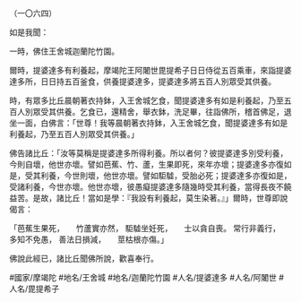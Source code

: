 （一〇六四）

如是我聞：

一時，佛住王舍城迦蘭陀竹園。

爾時，提婆達多有利養起，摩竭陀王阿闍世毘提希子日日侍從五百乘車，來詣提婆達多所，日日持五百釜食，供養提婆達多，提婆達多將五百人別眾受其供養。

時，有眾多比丘晨朝著衣持鉢，入王舍城乞食，聞提婆達多有如是利養起，乃至五百人別眾受其供養。乞食已，還精舍，舉衣鉢，洗足畢，往詣佛所，稽首佛足，退坐一面，白佛言：「世尊！我等晨朝著衣持鉢，入王舍城乞食，聞提婆達多有如是利養起，乃至五百人別眾受其供養。」

佛告諸比丘：「汝等莫稱是提婆達多所得利養。所以者何？彼提婆達多別受利養，今則自壞，他世亦壞。譬如芭蕉、竹、蘆，生果即死，來年亦壞；提婆達多亦復如是，受其利養，今世則壞，他世亦壞。譬如駏驉，受胎必死；提婆達多亦復如是，受諸利養，今世亦壞。他世亦壞，彼愚癡提婆達多隨幾時受其利養，當得長夜不饒益苦。是故，諸比丘！當如是學：『我設有利養起，莫生染著。』」爾時，世尊即說偈言：

「芭蕉生果死，　　竹蘆實亦然，
駏驉坐妊死，　　士以貪自喪。
常行非義行，　　多知不免愚，
善法日損減，　　莖枯根亦傷。」

佛說此經已，諸比丘聞佛所說，歡喜奉行。

#國家/摩竭陀
#地名/王舍城
#地名/迦蘭陀竹園
#人名/提婆達多
#人名/阿闍世
#人名/毘提希子
